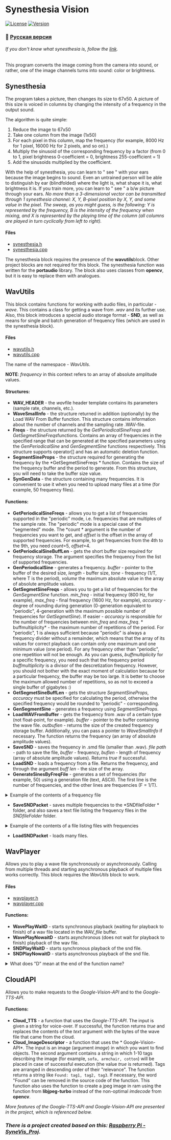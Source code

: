 # Synesthesia Vision
[![License](https://img.shields.io/badge/LICENSE-MIT-green?style=flat-square)](/LICENSE)  [![Version](https://img.shields.io/badge/VERSION-DEBUG%20--%20demonstrable-yellow?style=flat-square)](https://github.com/averov90/Synesthesia-Vision/releases)
### :small_orange_diamond: [Русская версия](/README.md)

###### If you don't know what synesthesia is, follow the [link](https://en.wikipedia.org/wiki/Synesthesia#Chromesthesia).

This program converts the image coming from the camera into sound, or rather, one of the image channels turns into sound: color or brightness.

## Synesthesia
The program takes a picture, then changes its size to 67x50. A picture of this size is voiced in columns by changing the intensity of a frequency in the output sound.

The algorithm is quite simple:
1. Reduce the image to 67x50
2. Take one column from the image (1x50)
3. For each pixel in this column, map the frequency (for example, 8000 Hz for 1 pixel, 16000 Hz for 2 pixels, and so on).)
4. Multiply the sinusoid of the corresponding frequency by a factor (from 0 to 1, pixel brightness 0-coefficient = 0, brightness 255-coefficient = 1)
5. Add the sinusoids multiplied by the coefficient.

With the help of synesthesia, you can learn to " see " with your ears because the image begins to sound. Even an untrained person will be able to distinguish by ear (blindfolded) where the light is, what shape it is, what brightness it is. If you train more, you can learn to " see " a b/w picture through your ears.
*No more than a 3-dimensional vector can be transmitted through 1 synesthesia channel: X, Y, B-pixel position by X, Y, and some value in the pixel. The sweep, as you might guess, is the following: Y is represented by the frequency, B is the intensity of the frequency when mixing, and X is represented by the playing time of the column (all columns are played in turn cyclically from left to right).*

#### Files
- [synesthesia.h](https://github.com/averov90/Synesthesia-Vision/blob/master/SyneVis/synesthesia.h)
- [synesthesia.cpp](https://github.com/averov90/Synesthesia-Vision/blob/master/SyneVis/synesthesia.cpp)

The synesthesia block requires the presence of the **wavutils**block. Other project blocks are not required for this block. 
The synesthesia function was written for the **portaudio** library. The block also uses classes from **opencv**, but it is easy to replace them with analogues.

## WavUtils
This block contains functions for working with audio files, in particular - *wave*. This contains a class for getting a wave from *.wav* and its further use. 
Also, this block introduces a special audio storage format - **SND**, as well as means for single and batch generation of frequency files (which are used in the synesthesia block).

#### Files
- [wavutils.h](https://github.com/averov90/Synesthesia-Vision/blob/master/SyneVis/wavutils.h)
- [wavutils.cpp](https://github.com/averov90/Synesthesia-Vision/blob/master/SyneVis/wavutils.cpp)

The name of the namespace - *WavUtils*.

**NOTE**: *frequency* in this context refers to an array of absolute amplitude values.

#### Structures:
- **WAV_HEADER** - the *wav*file header template contains its parameters (sample rate, channels, etc.).
- **WaveSmallInfo** - the structure returned in addition (optionally) by the Load WAV From Buffer function. This structure contains information about the number of channels and the sampling rate .WAV-file.
- **Freqs** - the structure returned by the *GetPeriodicalSineFreqs* and *GetSegmetSineFreqs*functions. Contains an array of frequencies in the specified range that can be generated at the specified parameters using the *GenPeriodicalSine* and *GenSegmentSine* functions respectively. This structure supports operator[] and has an automatic deletion function.
- **SegmentSineProps** - the structure required for generating the frequency by the *GetSegmetSineFreqs * function. Contains the size of the frequency buffer and the period to generate. From this structure, you will need to take the buffer size value.
- **SynGenData** - the structure containing many frequencies. It is convenient to use it when you need to upload many files at a time (for example, 50 frequency files).

#### Functions:
- **GetPeriodicalSineFreqs** - allows you to get a list of frequencies supported in the "periodic" mode, i.e. frequencies that are multiples of the sample rate. The "periodic" mode is a special case of the "segmented" mode. The *count * argument is the number of frequencies you want to get, and *offset* is the offset in the array of supported frequencies. For example, to get frequencies from the 4th to the 9th, you need *count*=5, *offset*=4.
- **GetPeriodicalSineBuffLen** - gets the short buffer size required for frequency storage. The argument specifies the frequency from the list of supported frequencies.
- **GenPeriodicalSine** - generates a frequency. *buffer* - pointer to the buffer of the desired size, *length* - buffer size, *tone* - frequency (1/T, where T is the period), *volume* the maximum absolute value in the array of absolute amplitude values.
- **GetSegmetSineFreqs** - allows you to get a list of frequencies for the *GenSegmentSine* function. *min_freq* - initial frequency (800 Hz, for example), *max_freq* - final frequency (1600 Hz, for example), *accuracy* - degree of rounding during generation (0-generation equivalent to "periodic", 4-generation with the maximum possible number of frequencies for *GetSegmetSine*). If easier - *accuracy* is responsible for the number of frequencies between *min_freq* and *max_freq*. * buffmultiplicity* - the maximum number of repetitions of the period. For "periodic", 1 is always sufficient because "periodic" is always a frequency divider without a remainder, which means that the array of its values for correct playback can contain only one maximum and one minimum value (one period). For any frequency other than "periodic", one repetition will not be enough. As you can guess, *buffmultiplicity* for a specific frequency, you need such that the frequency period *buffmultiplicity* is a divisor of the descretization frequency. However, you should not bother with the exact moment of calculation because for a particular frequency, the buffer may be too large. It is better to choose the maximum allowed number of repetitions, so as not to exceed a single buffer of gigabytes :)
- **GetSegmetSineBuffLen** - gets the structure *SegmentSineProps*, *accuracy* must be specified for calculating the period, otherwise the specified frequency would be rounded to "periodic" - corresponding.
- **GenSegmentSine** - generates a frequency using *SegmentSineProps*. 
- **LoadWAVFromBuffer** - gets the frequency from .wav of a certain type (not float-point, for example). *buffer* - pointer to the buffer containing the wave file. *outbuflen* - returns the size of the created frequency storage buffer. Additionally, you can pass a pointer to *WaveSmallInfo* if necessary. The function returns the frequency (an array of absolute amplitude values).
- **SaveSND** - saves the frequency in .smd file (smaller than .wav). *file path* - path to save the file, *buffer* - frequency, *buflen* - length of frequency (array of absolute amplitude values). Returns *true* if successful.
- **LoadSND** - loads a frequency from a file. Returns the frequency, and through the argument *buff len* - the size of the array.
- **GenerateSinesByFreqFile** - generates a set of frequencies (for example, 50) using a generation file (text, ASCII). The first line is the number of frequencies, and the other lines are frequencies (F = 1/T).
<details>
<summary>Example of the contents of a frequency file</summary>
  
```
3  
879.89  
659  
155.7 
```
</details>

- **SaveSNDPacket** - saves multiple frequencies to the *SNDfileFolder * folder, and also saves a text file listing the frequency files in the *SNDfileFolder* folder. 
<details>
<summary>Example of the contents of a file listing files with frequencies</summary>
  
```
3
aug_0.snd 118
aug_1.snd 626
aug_2.snd 662
```
aug_0.snd 118 - "aug_0.snd" - name of file, 118 - the size of the file data in short. The size in bytes here is equal to 118 * 2 + 4 (4 - size of uint at the beginning).
</details>

- **LoadSNDPacket** - loads many files.

## WavPlayer
Allows you to play a wave file synchronously or asynchronously. Calling from multiple threads and starting asynchronous playback of multiple files works correctly. This block requires the *WavUtils* block to work.

#### Files
- [wavplayer.h](https://github.com/averov90/Synesthesia-Vision/blob/master/SyneVis/wavplayer.h)
- [wavplayer.cpp](https://github.com/averov90/Synesthesia-Vision/blob/master/SyneVis/wavplayer.cpp)

#### Functions:
- **WavePlayWaitD** - starts synchronous playback (waiting for playback to finish) of a wav file located in the *WAV_file* buffer.
- **WavePlayNowaitD** - starts asynchronous (does not wait for playback to finish) playback of the wav file.
- **SNDPlayWaitD** - starts synchronous playback of the snd file.
- **SNDPlayNowaitD** - starts asynchronous playback of the snd file.
<details>
<summary>What does "D" mean at the end of the function name?</summary>
The "D" at the end of the function name means that this function uses the preset parameters of the wav file when playing (sampleRate, bitDepth). This is useful when playing wav files of only a certain format.
</details>

## CloudAPI
Allows you to make requests to the *Google-Vision-API* and to the *Google-TTS-API*.

#### Functions:
- **Cloud_TTS** - a function that uses the *Google-TTS-API*. The input is given a string for voice-over. If successful, the function returns *true* and replaces the contents of the *text* argument with the bytes of the wave file that came from the cloud.
- **Cloud_ImageDescriptor** - a function that uses the * Google-Vision-API*. The input is an image (argument *image*) in which you want to find objects. The second argument contains a string in which 1-10 tags describing the image (for example, ```sofa, armchair, cotton```) will be placed in case of successful execution (the value *true* is returned). Tags are arranged in descending order of their "relevance". The function returns a string like ```Found: tag1, tag2, tag3```. If necessary, the word "Found" can be removed in the source code of the function.
This function also uses the function to create a jpeg image in ram using the function from **libjpeg-turbo** instead of the non-optimal *imdecode* from **opencv**.

*More features of the Google-TTS-API and Google-Vision-API are presented in the project, which is referenced below.*

### *There is a project created based on this: [Raspberry Pi - SyneVis_Proj](https://github.com/averov90/RaspberryPi-SyneVis_Proj).*
